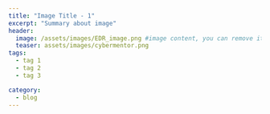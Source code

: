 ```yaml
---
title: "Image Title - 1"
excerpt: "Summary about image"
header:
  image: /assets/images/EDR_image.png #image content, you can remove it if you want
  teaser: assets/images/cybermentor.png
tags:
  - tag 1
  - tag 2
  - tag 3

category:
  - blog
---
```


